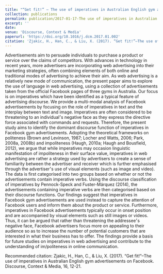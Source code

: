 ```yaml
---
title: "“Get fit!” – The use of imperatives in Australian English gym advertisements on Facebook"
collection: publications
permalink: publication/2017-01-17-The use of imperatives in Australian English gym advertisements on Facebook
excerpt: ''
date: 
venue: 'Discourse, Context & Media'
paperurl: 'https://doi.org/10.1016/j.dcm.2017.01.002'
citation: 'Zjakic, H., Han, C., & Liu, X. (2017). “Get fit!”–The use of imperatives in Australian English gym advertisements on Facebook. Discourse, Context & Media, 16, 12-21.'
---
```

Advertisements aim to persuade individuals to purchase a product or service over the claims of competitors. With advances in technology in recent years, more advertisers are incorporating web advertising into their marketing strategies, often combining elements of both online and traditional modes of advertising to achieve their aim. As web advertising is a relatively new mode of communication, the present paper aims to explore the use of language in web advertising, using a collection of advertisements taken from the official Facebook pages of three gyms in Australia. Our focus is on imperatives which have been identified as a typical feature of advertising discourse. We provide a multi-modal analysis of Facebook advertisements by focusing on the role of imperatives in text and the interplay between text and image. Imperatives are often considered to be threatening to an individual׳s negative face as they express the directive force associated with commands and requests. Therefore, the present study aims to identify the dominant discourse function of imperatives in Facebook gym advertisements. Adopting the theoretical frameworks on politeness (Brown and Levinson, 1987; Locher and Watts, 2006; Park, 2008a, 2008b) and impoliteness (Haugh, 2010a; Haugh and Bousfield, 2012), we argue that while imperatives may occasion linguistic manifestation of impoliteness in their surface value, imperatives in web advertising are rather a strategy used by advertisers to create a sense of familiarity between the advertiser and receiver which is further emphasised through the advertiser׳s use of visual elements (such as image and video). The data is first categorised into two groups based on whether or not the advertisements contain imperative verbs. Using the discourse classification of imperatives by Pennock-Speck and Fuster-Márquez (2014), the advertisements containing imperative verbs are then categorised based on their discourse functions. Our findings suggest that imperatives in Facebook gym advertisements are used instead to capture the attention of Facebook users and inform them about the product or service. Furthermore, imperatives in Facebook advertisements typically occur in onset position and are accompanied by visual elements such as still images or videos. Thus, it can be argued that rather than threatening the addressee׳s negative face, Facebook advertisers focus more on appealing to their audience so as to increase the number of potential customers that are interested in what their business has to offer. The findings provide a basis for future studies on imperatives in web advertising and contribute to the understanding of im/politeness in online communication.

Recommended citation: Zjakic, H., Han, C., & Liu, X. (2017). “Get fit!”–The use of imperatives in Australian English gym advertisements on Facebook. Discourse, Context & Media, 16, 12-21.
